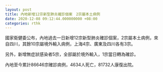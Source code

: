 ```yaml
---
layout: post
title: 內地新增12宗新型肺炎確診個案　2宗屬本土病例
date: 2020-12-08 09:12:44.000000000 +08:00
categories: rthk
---
```


國家衛健委公布，內地過去一日新增12宗新型肺炎確診個案，2宗屬本土病例，來自四川，其餘10宗屬境外輸入病例，上海4宗、廣東及四川各有3宗。

另外，新增無症狀感染者5宗，全部屬於境外輸入，1宗當日轉為確診。

內地至今累計86646宗確診病例，4634人死亡，81732人康復出院。
